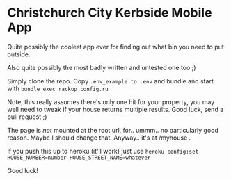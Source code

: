 Christchurch City Kerbside Mobile App
=====================================

Quite possibly the coolest app ever for finding out what bin you need
to put outside.

Also quite possibly the most badly written and untested one too ;)

Simply clone the repo.  Copy `.env_example to .env` and bundle and start with
`bundle exec rackup config.ru`

Note, this really assumes there's only one hit for your property, you may
well need to tweak if your house returns multiple results. Good luck, send
a pull request ;)

The page is _not_ mounted at the root url, for.. ummm.. no particularly good
reason.  Maybe I should change that.  Anyway.. it's at /myhouse .

If you push this up to heroku (it'll work) just use
`heroku config:set HOUSE_NUMBER=number HOUSE_STREET_NAME=whatever`

Good luck!

